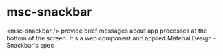 # msc-snackbar
&lt;msc-snackbar /> provide brief messages about app processes at the bottom of the screen. It's a web component and applied Material Design - Snackbar's spec
